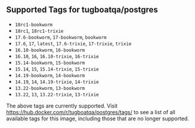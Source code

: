 ## Supported Tags for tugboatqa/postgres

* `18rc1-bookworm`
* `18rc1`, `18rc1-trixie`
* `17.6-bookworm`, `17-bookworm`, `bookworm`
* `17.6`, `17`, `latest`, `17.6-trixie`, `17-trixie`, `trixie`
* `16.10-bookworm`, `16-bookworm`
* `16.10`, `16`, `16.10-trixie`, `16-trixie`
* `15.14-bookworm`, `15-bookworm`
* `15.14`, `15`, `15.14-trixie`, `15-trixie`
* `14.19-bookworm`, `14-bookworm`
* `14.19`, `14`, `14.19-trixie`, `14-trixie`
* `13.22-bookworm`, `13-bookworm`
* `13.22`, `13`, `13.22-trixie`, `13-trixie`

The above tags are currently supported. Visit https://hub.docker.com/r/tugboatqa/postgres/tags/ to see a list of all available tags for this image, including those that are no longer supported.
